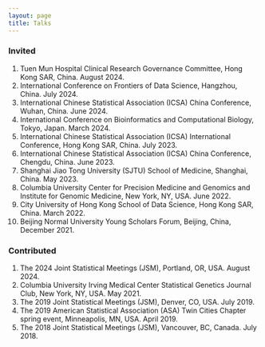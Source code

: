 ```yaml
---
layout: page
title: Talks
---
```


### Invited
1.  Tuen Mun Hospital Clinical Research Governance Committee, Hong Kong SAR, China. August 2024.
2.  International Conference on Frontiers of Data Science, Hangzhou, China. July 2024.
3.  International Chinese Statistical Association (ICSA) China Conference, Wuhan, China. June 2024.
4.  International Conference on Bioinformatics and Computational Biology, Tokyo, Japan. March 2024.
5.	International Chinese Statistical Association (ICSA) International Conference, Hong Kong SAR, China. July 2023.
6.	International Chinese Statistical Association (ICSA) China Conference, Chengdu, China. June 2023.
7.	Shanghai Jiao Tong University (SJTU) School of Medicine, Shanghai, China. May 2023.
8.	Columbia University Center for Precision Medicine and Genomics and Institute for Genomic Medicine, New York, NY, USA. June 2022.
9.	City University of Hong Kong School of Data Science, Hong Kong SAR, China. March 2022.
10.	Beijing Normal University Young Scholars Forum, Beijing, China, December 2021.

### Contributed
1.  The 2024 Joint Statistical Meetings (JSM), Portland, OR, USA. August 2024.
2.	Columbia University Irving Medical Center Statistical Genetics Journal Club, New York, NY, USA. May 2021.
3.	The 2019 Joint Statistical Meetings (JSM), Denver, CO, USA. July 2019.
4.	The 2019 American Statistical Association (ASA) Twin Cities Chapter spring event, Minneapolis, MN, USA. April 2019.
5.	The 2018 Joint Statistical Meetings (JSM), Vancouver, BC, Canada. July 2018.
